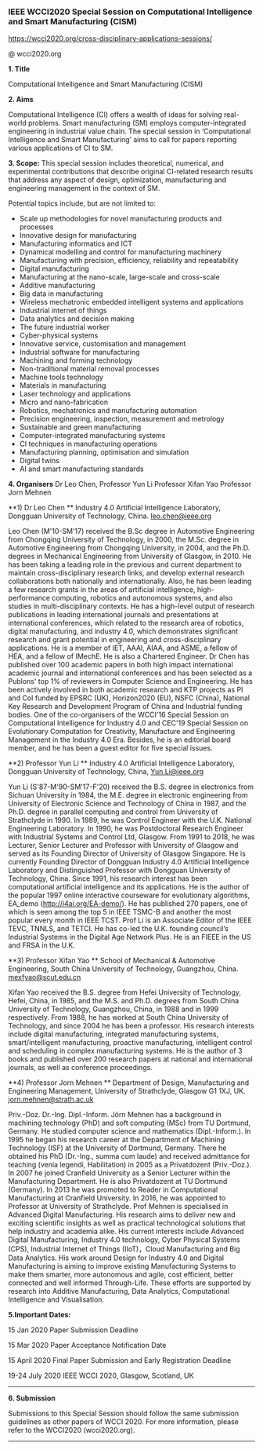 ### IEEE WCCI2020 Special Session on Computational Intelligence and Smart Manufacturing (CISM)

https://wcci2020.org/cross-disciplinary-applications-sessions/ 

@ wcci2020.org

**1. Title**

Computational Intelligence and Smart Manufacturing (CISM)

**2. Aims**

Computational Intelligence (CI) offers a wealth of ideas for solving real-world problems. Smart manufacturing (SM) employs computer-integrated engineering in industrial value chain. The special session in ‘Computational Intelligence and Smart Manufacturing’ aims to call for papers reporting various applications of CI to SM.

**3. Scope:**
This special session includes theoretical, numerical, and experimental contributions that describe original CI-related research results that address any aspect of design, optimization, manufacturing and engineering management in the context of SM. 

Potential topics include, but are not limited to:
* Scale up methodologies for novel manufacturing products and processes
* Innovative design for manufacturing  
* Manufacturing informatics and ICT
* Dynamical modelling and control for manufacturing machinery 
* Manufacturing with precision, efficiency, reliability and repeatability
* Digital manufacturing
* Manufacturing at the nano-scale, large-scale and cross-scale
* Additive manufacturing 
* Big data in manufacturing
* Wireless mechatronic embedded intelligent systems and applications
* Industrial internet of things 
* Data analytics and decision making 
* The future industrial worker 
* Cyber-physical systems 
* Innovative service, customisation and management 
* Industrial software for manufacturing
* Machining and forming technology
* Non-traditional material removal processes
* Machine tools technology
* Materials in manufacturing 
* Laser technology and applications
* Micro and nano-fabrication
* Robotics, mechatronics and manufacturing automation
* Precision engineering, inspection, measurement and metrology
* Sustainable and green manufacturing
* Computer-integrated manufacturing systems
* CI techniques in manufacturing operations
* Manufacturing planning, optimisation and simulation
* Digital twins 
* AI and smart manufacturing standards 

**4. Organisers**
Dr Leo Chen, 
Professor Yun Li 
Professor Xifan Yao 
Professor Jorn Mehnen 

**1) Dr Leo Chen **
Industry 4.0 Artificial Intelligence Laboratory, Dongguan University of Technology, China. leo.chen@ieee.org

Leo Chen (M'10-SM'17) received the B.Sc degree in Automotive Engineering from Chongqing University of Technology, in 2000, the M.Sc. degree in Automotive Engineering from Chongqing University, in 2004, and the Ph.D. degrees in Mechanical Engineering from University of Glasgow, in 2010. He has been taking a leading role in the previous and current department to maintain cross-disciplinary research links, and develop external research collaborations both nationally and internationally. Also, he has been leading a few research grants in the areas of artificial intelligence, high-performance computing, robotics and autonomous systems, and also studies in multi-disciplinary contexts. He has a high-level output of research publications in leading international journals and presentations at international conferences, which related to the research area of robotics, digital manufacturing, and industry 4.0, which demonstrates significant research and grant potential in engineering and cross-disciplinary applications. He is a member of IET, AAAI, AIAA, and ASME, a fellow of HEA, and a fellow of IMechE. He is also a Chartered Engineer. Dr Chen has published over 100 academic papers in both high impact international academic journal and international conferences and has been selected as a Publons' top 1% of reviewers in Computer Science and Engineering. He has been actively involved in both academic research and KTP projects as PI and CoI funded by EPSRC (UK), Horizon2020 (EU), NSFC (China), National Key Research and Development Program of China and Industrial funding bodies. One of the co-organisers of the WCCI'16 Special Session on Computational Intelligence for Industry 4.0 and CEC'19 Special Session on Evolutionary Computation for Creativity, Manufacture and Engineering Management in the Industry 4.0 Era. Besides, he is an editorial board member, and he has been a guest editor for five special issues.

**2) Professor Yun Li **
Industry 4.0 Artificial Intelligence Laboratory, Dongguan University of Technology, China, Yun.Li@ieee.org

Yun Li (S'87-M'90-SM'17-F'20) received the B.S. degree in electronics from Sichuan University in 1984, the M.E. degree in electronic engineering from University of Electronic Science and Technology of China in 1987, and the Ph.D. degree in parallel computing and control from University of Strathclyde in 1990. In 1989, he was Control Engineer with the U.K. National Engineering Laboratory. In 1990, he was Postdoctoral Research Engineer with Industrial Systems and Control Ltd, Glasgow. From 1991 to 2018, he was Lecturer, Senior Lecturer and Professor with University of Glasgow and served as its Founding Director of University of Glasgow Singapore. He is currently Founding Director of Dongguan Industry 4.0 Artificial Intelligence Laboratory and Distinguished Professor with Dongguan University of Technology, China. Since 1991, his research interest has been computational artificial intelligence and its applications. He is the author of the popular 1997 online interactive courseware for evolutionary algorithms, EA_demo (http://i4ai.org/EA-demo/). He has published 270 papers, one of which is seen among the top 5 in IEEE TSMC-B and another the most popular every month in IEEE TCST. Prof Li is an Associate Editor of the IEEE TEVC, TNNLS, and TETCI. He has co-led the U.K. founding council’s Industrial Systems in the Digital Age Network Plus. He is an FIEEE in the US and FRSA in the U.K. 

**3) Professor Xifan Yao **
School of Mechanical & Automotive Engineering, South China University of Technology, Guangzhou, China. mexfyao@scut.edu.cn

Xifan Yao received the B.S. degree from Hefei University of Technology, Hefei, China, in 1985, and the M.S. and Ph.D. degrees from South China University of Technology, Guangzhou, China, in 1988 and in 1999 respectively. From 1988, he has worked at South China University of Technology, and since 2004 he has been a professor. His research interests include digital manufacturing, integrated manufacturing systems, smart/intelligent manufacturing, proactive manufacturing, intelligent control and scheduling in complex manufacturing systems. He is the author of 3 books and published over 200 research papers at national and international journals, as well as conference proceedings. 

**4) Professor Jorn Mehnen **
Department of Design, Manufacturing and Engineering Management, University of Strathclyde, Glasgow G1 1XJ, UK. jorn.mehnen@strath.ac.uk

Priv.-Doz. Dr.-Ing. Dipl.-Inform. Jörn Mehnen has a background in machining technology (PhD) and soft computing (MSc) from TU Dortmund, Germany. He studied computer science and mathematics (Dipl.-Inform.). In 1995 he began his research career at the Department of Machining Technology (ISF) at the University of Dortmund, Germany. There he obtained his PhD (Dr.-Ing., summa cum laude) and received admittance for teaching (venia legendi, Habilitation) in 2005 as a Privatdozent (Priv.-Doz.). In 2007 he joined Cranfield University as a Senior Lecturer within the Manufacturing Department. He is also Privatdozent at TU Dortmund (Germany). In 2013 he was promoted to Reader in Computational Manufacturing at Cranfield University. In 2016, he was appointed to Professor at University of Strathclyde. Prof Mehnen is specialised in Advanced Digital Manufacturing. His research aims to deliver new and exciting scientific insights as well as practical technological solutions that help industry and academia alike. His current interests include Advanced Digital Manufacturing, Industry 4.0 technology, Cyber Physical Systems (CPS), Industrial Internet of Things (IIoT)，Cloud Manufacturing and Big Data Analytics. His work around Design for Industry 4.0 and Digital Manufacturing is aiming to improve existing Manufacturing Systems to make them smarter, more autonomous and agile, cost efficient, better connected and well informed Through-Life. These efforts are supported by research into Additive Manufacturing, Data Analytics, Computational Intelligence and Visualisation. 


**5.Important Dates:**

15 Jan 2020      Paper Submission Deadline

15 Mar 2020     Paper Acceptance Notification Date

15 April 2020     Final Paper Submission and Early Registration Deadline

19-24 July 2020   IEEE WCCI 2020, Glasgow, Scotland, UK

***

**6. Submission**

Submissions to this Special Session should follow the same submission guidelines as other papers of WCCI 2020. For more information, please refer to the WCCI2020 (wcci2020.org).
***

